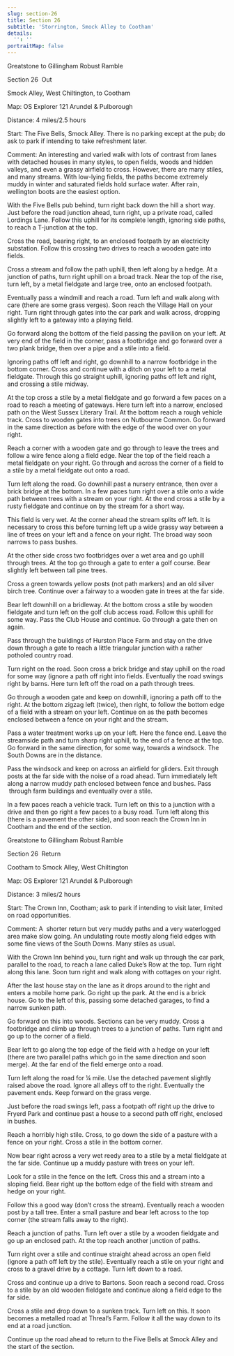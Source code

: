 ```yaml
---
slug: section-26
title: Section 26
subtitle: 'Storrington, Smock Alley to Cootham'
details:
  '': ''
portraitMap: false
---
```

Greatstone to Gillingham Robust Ramble

Section 26  Out

Smock Alley, West Chiltington, to Cootham

Map: OS Explorer 121 Arundel & Pulborough

Distance: 4 miles/2.5 hours

Start: The Five Bells, Smock Alley. There is no parking except at the pub; do ask to park if intending to take refreshment later.

Comment: An interesting and varied walk with lots of contrast from lanes with detached houses in many styles, to open fields, woods and hidden valleys, and even a grassy airfield to cross. However, there are many stiles, and many streams. With low-lying fields, the paths become extremely muddy in winter and saturated fields hold surface water. After rain, wellington boots are the easiest option.

With the Five Bells pub behind, turn right back down the hill a short way. Just before the road junction ahead, turn right, up a private road, called Lordings Lane. Follow this uphill for its complete length, ignoring side paths, to reach a T-junction at the top.

Cross the road, bearing right, to an enclosed footpath by an electricity substation. Follow this crossing two drives to reach a wooden gate into fields.

Cross a stream and follow the path uphill, then left along by a hedge. At a junction of paths, turn right uphill on a broad track. Near the top of the rise, turn left, by a metal fieldgate and large tree, onto an enclosed footpath.

Eventually pass a windmill and reach a road. Turn left and walk along with care (there are some grass verges). Soon reach the Village Hall on your right. Turn right through gates into the car park and walk across, dropping slightly left to a gateway into a playing field.

Go forward along the bottom of the field passing the pavilion on your left. At very end of the field in the corner, pass a footbridge and go forward over a two plank bridge, then over a pipe and a stile into a field.

Ignoring paths off left and right, go downhill to a narrow footbridge in the bottom corner. Cross and continue with a ditch on your left to a metal fieldgate. Through this go straight uphill, ignoring paths off left and right, and crossing a stile midway.

At the top cross a stile by a metal fieldgate and go forward a few paces on a road to reach a meeting of gateways. Here turn left into a narrow, enclosed path on the West Sussex Literary Trail. At the bottom reach a rough vehicle track. Cross to wooden gates into trees on Nutbourne Common. Go forward in the same direction as before with the edge of the wood over on your right.

Reach a corner with a wooden gate and go through to leave the trees and follow a wire fence along a field edge. Near the top of the field reach a metal fieldgate on your right. Go through and across the corner of a field to a stile by a metal fieldgate out onto a road.

Turn left along the road. Go downhill past a nursery entrance, then over a brick bridge at the bottom. In a few paces turn right over a stile onto a wide path between trees with a stream on your right. At the end cross a stile by a rusty fieldgate and continue on by the stream for a short way.

This field is very wet. At the corner ahead the stream splits off left. It is necessary to cross this before turning left up a wide grassy way between a line of trees on your left and a fence on your right. The broad way soon narrows to pass bushes.

At the other side cross two footbridges over a wet area and go uphill through trees. At the top go through a gate to enter a golf course. Bear slightly left between tall pine trees.

Cross a green towards yellow posts (not path markers) and an old silver birch tree. Continue over a fairway to a wooden gate in trees at the far side.

Bear left downhill on a bridleway. At the bottom cross a stile by wooden fieldgate and turn left on the golf club access road. Follow this uphill for some way. Pass the Club House and continue. Go through a gate then on again.

Pass through the buildings of Hurston Place Farm and stay on the drive down through a gate to reach a little triangular junction with a rather potholed country road.

Turn right on the road. Soon cross a brick bridge and stay uphill on the road for some way (ignore a path off right into fields. Eventually the road swings right by barns. Here turn left off the road on a path through trees.

Go through a wooden gate and keep on downhill, ignoring a path off to the right. At the bottom zigzag left (twice), then right, to follow the bottom edge of a field with a stream on your left. Continue on as the path becomes enclosed between a fence on your right and the stream.

Pass a water treatment works up on your left. Here the fence end. Leave the streamside path and turn sharp right uphill, to the end of a fence at the top. Go forward in the same direction, for some way, towards a windsock. The South Downs are in the distance.

Pass the windsock and keep on across an airfield for gliders. Exit through posts at the far side with the noise of a road ahead. Turn immediately left along a narrow muddy path enclosed between fence and bushes. Pass  through farm buildings and eventually over a stile.

In a few paces reach a vehicle track. Turn left on this to a junction with a drive and then go right a few paces to a busy road. Turn left along this (there is a pavement the other side), and soon reach the Crown Inn in Cootham and the end of the section.

Greatstone to Gillingham Robust Ramble

Section 26  Return

Cootham to Smock Alley, West Chiltington

Map: OS Explorer 121 Arundel & Pulborough

Distance: 3 miles/2 hours

Start: The Crown Inn, Cootham; ask to park if intending to visit later, limited on road opportunities.

Comment: A  shorter return but very muddy paths and a very waterlogged area make slow going. An undulating route mostly along field edges with some fine views of the South Downs. Many stiles as usual.

With the Crown Inn behind you, turn right and walk up through the car park, parallel to the road, to reach a lane called Duke’s Row at the top. Turn right along this lane. Soon turn right and walk along with cottages on your right.

After the last house stay on the lane as it drops around to the right and enters a mobile home park. Go right up the park. At the end is a brick house. Go to the left of this, passing some detached garages, to find a narrow sunken path.

Go forward on this into woods. Sections can be very muddy. Cross a footbridge and climb up through trees to a junction of paths. Turn right and go up to the corner of a field.

Bear left to go along the top edge of the field with a hedge on your left (there are two parallel paths which go in the same direction and soon merge). At the far end of the field emerge onto a road.

Turn left along the road for ¼ mile. Use the detached pavement slightly raised above the road. Ignore all alleys off to the right. Eventually the pavement ends. Keep forward on the grass verge.

Just before the road swings left, pass a footpath off right up the drive to Fryerd Park and continue past a house to a second path off right, enclosed in bushes.

Reach a horribly high stile. Cross, to go down the side of a pasture with a fence on your right. Cross a stile in the bottom corner.

Now bear right across a very wet reedy area to a stile by a metal fieldgate at the far side. Continue up a muddy pasture with trees on your left.

Look for a stile in the fence on the left. Cross this and a stream into a sloping field. Bear right up the bottom edge of the field with stream and hedge on your right.

Follow this a good way (don’t cross the stream). Eventually reach a wooden post by a tall tree. Enter a small pasture and bear left across to the top corner (the stream falls away to the right).

Reach a junction of paths. Turn left over a stile by a wooden fieldgate and go up an enclosed path. At the top reach another junction of paths.

Turn right over a stile and continue straight ahead across an open field (ignore a path off left by the stile). Eventually reach a stile on your right and cross to a gravel drive by a cottage. Turn left down to a road.

Cross and continue up a drive to Bartons. Soon reach a second road. Cross to a stile by an old wooden fieldgate and continue along a field edge to the far side.

Cross a stile and drop down to a sunken track. Turn left on this. It soon becomes a metalled road at Threal’s Farm. Follow it all the way down to its end at a road junction.

Continue up the road ahead to return to the Five Bells at Smock Alley and the start of the section.
